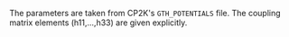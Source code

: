 The parameters are taken from CP2K's `GTH_POTENTIALS` file.
The coupling matrix elements (h11,...,h33) are given explicitly.
